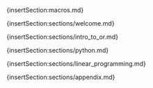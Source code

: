{insertSection:macros.md}

{insertSection:sections/welcome.md}

{insertSection:sections/intro_to_or.md}

{insertSection:sections/python.md}

{insertSection:sections/linear_programming.md}

<!-- {insertSection:sections/integer_programming.md} -->

{insertSection:sections/appendix.md}
